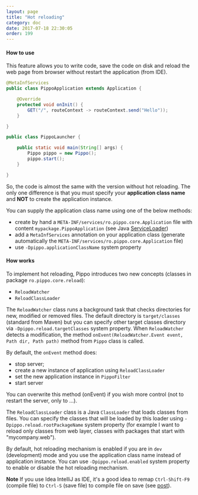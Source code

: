 ```yaml
---
layout: page
title: "Hot reloading"
category: doc
date: 2017-07-18 22:30:05
order: 199
---
```


#### How to use

This feature allows you to write code, save the code on disk and reload the web page from browser without restart the application (from IDE).

```java
@MetaInfServices
public class PippoApplication extends Application {

    @Override
    protected void onInit() {
        GET("/", routeContext -> routeContext.send("Hello"));
    }

}
```
```java
public class PippoLauncher {

    public static void main(String[] args) {
        Pippo pippo = new Pippo();
        pippo.start();
    }

}
```

So, the code is almost the same with the version without hot reloading. The only one difference is that you must specify 
your **application class name** and **NOT** to create the application instance.
 
You can supply the application class name using one of the below methods:

- create by hand a `META-INF/services/ro.pippo.core.Application` file with content `mypackage.PippoApplication` (see Java [ServiceLoader](https://docs.oracle.com/javase/8/docs/api/java/util/ServiceLoader.html))
- add a `MetaInfServices` annotation on your application class (generate automatically the `META-INF/services/ro.pippo.core.Application` file)
- use `-Dpippo.applicationClassName` system property

#### How works

To implement hot reloading, Pippo introduces two new concepts (classes in package `ro.pippo.core.reload`):

- `ReloadWatcher`
- `ReloadClassLoader`

The `ReloadWatcher` class runs a background task that checks directories for new, modified or removed files. The default directory is `target/classes` (standard from Maven) but you can specify other target classes directory via `-Dpippo.reload.targetClasses` system property.
When `ReloadWatcher` detects a modification, the method `onEvent(ReloadWatcher.Event event, Path dir, Path path)` method from `Pippo` class is called. 

By default, the `onEvent` method does:

- stop server;
- create a new instance of application using `ReloadClassLoader`
- set the new application instance in `PippoFilter`
- start server

You can overwrite this method (onEvent) if you wish more control (not to restart the server, only to ...).

The `ReloadClassLoader` class is a Java `ClassLoader` that loads classes from files. You can specify the classes that will be loaded by this loader using `-Dpippo.reload.rootPackageName` system property (for example I want to reload only classes from web layer, classes with packages that start with "mycompany.web").

By default, hot reloading mechanism is enabled if you are in `dev` (development) mode and you use the application class name instead of application instance. You can use `-Dpippo.reload.enabled` system property to enable or disable the hot reloading mechanism.

**Note** If you use Idea IntelliJ as IDE, it's a good idea to remap `Ctrl-Shift-F9` (compile file) to `Ctrl-S` (save file) to compile file on save (see [post](https://intellij-support.jetbrains.com/hc/en-us/community/posts/206996845-compile-on-file-save)).
